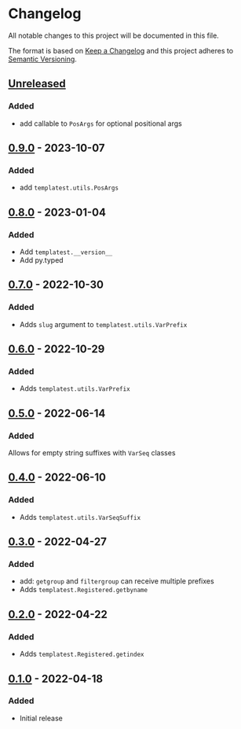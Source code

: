 Changelog
=========
All notable changes to this project will be documented in this file.

The format is based on [Keep a Changelog](http://keepachangelog.com/en/1.0.0/)
and this project adheres to [Semantic Versioning](http://semver.org/spec/v2.0.0.html).

[Unreleased](https://github.com/jshwi/templatest/compare/v0.9.0...HEAD)
------------------------------------------------------------------------
### Added
- add callable to `PosArgs` for optional positional args

[0.9.0](https://github.com/jshwi/templatest/releases/tag/v0.9.0) - 2023-10-07
------------------------------------------------------------------------
### Added
- add `templatest.utils.PosArgs`

[0.8.0](https://github.com/jshwi/templatest/releases/tag/v0.8.0) - 2023-01-04
------------------------------------------------------------------------
### Added
- Add `templatest.__version__`
- Add py.typed

[0.7.0](https://github.com/jshwi/templatest/releases/tag/v0.7.0) - 2022-10-30
------------------------------------------------------------------------
### Added
- Adds `slug` argument to `templatest.utils.VarPrefix`

[0.6.0](https://github.com/jshwi/templatest/releases/tag/v0.6.0) - 2022-10-29
------------------------------------------------------------------------
### Added
- Adds `templatest.utils.VarPrefix`

[0.5.0](https://github.com/jshwi/templatest/releases/tag/v0.5.0) - 2022-06-14
------------------------------------------------------------------------
### Added
Allows for empty string suffixes with ``VarSeq`` classes

[0.4.0](https://github.com/jshwi/templatest/releases/tag/v0.4.0) - 2022-06-10
------------------------------------------------------------------------
### Added
- Adds `templatest.utils.VarSeqSuffix`

[0.3.0](https://github.com/jshwi/templatest/releases/tag/v0.3.0) - 2022-04-27
------------------------------------------------------------------------
### Added
- add: `getgroup` and `filtergroup` can receive multiple prefixes
- Adds `templatest.Registered.getbyname`

[0.2.0](https://github.com/jshwi/templatest/releases/tag/v0.2.0) - 2022-04-22
------------------------------------------------------------------------
### Added
- Adds `templatest.Registered.getindex`

[0.1.0](https://github.com/jshwi/templatest/releases/tag/v0.1.0) - 2022-04-18
------------------------------------------------------------------------
### Added
- Initial release
